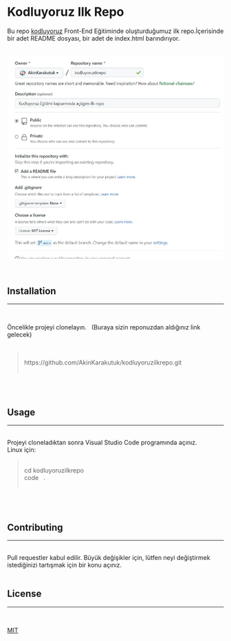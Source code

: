 # Kodluyoruz Ilk Repo
Bu repo [kodluyoruz](https://www.kodluyoruz.org) Front-End Eğitiminde oluşturduğumuz ilk repo.İçerisinde bir adet README dosyası, bir adet de index.html barındırıyor.<br><br>

![Repo Oluşturulması](/figures/repo.jpg)

<br>

## Installation
---
<br>

Öncelikle projeyi clonelayın. &nbsp; (Buraya sizin reponuzdan aldığınız link gelecek)
<br><br>

><br>
>https://github.com/AkinKarakutuk/kodluyoruzilkrepo.git 
><br>
><br>

<br><br>

## Usage
---
<br>
Projeyi cloneladıktan sonra Visual Studio Code programında açınız.  

<br>
Linux için:

<br>

><br>
>cd kodluyoruzilkrepo <br>
>code &nbsp; .
><br>
><br>

<br><br>

## Contributing 
---
<br> 
Pull requestler kabul edilir. Büyük değişikler için, lütfen neyi değiştirmek istediğinizi tartışmak için bir konu açınız.
<br><br>

## License
---
<br>

[MIT](https://choosealicense.com/licenses/mit/)
